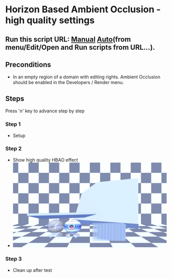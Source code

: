 # Horizon Based Ambient Occlusion - high quality settings
## Run this script URL: [Manual](./test.js?raw=true)   [Auto](./testAuto.js?raw=true)(from menu/Edit/Open and Run scripts from URL...).

## Preconditions
- In an empty region of a domain with editing rights. Ambient Occlusion should be enabled in the Developers / Render menu.

## Steps
Press 'n' key to advance step by step

### Step 1
- Setup
### Step 2
- Show high quality HBAO effect
- ![](./ExpectedImage_00000.png)
### Step 3
- Clean up after test
